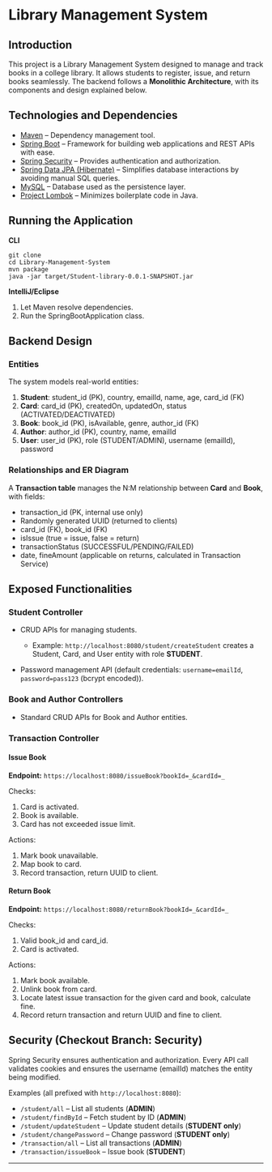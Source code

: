 # Library Management System

## Introduction

This project is a Library Management System designed to manage and track books in a college library. It allows students to register, issue, and return books seamlessly. The backend follows a **Monolithic Architecture**, with its components and design explained below.

## Technologies and Dependencies

* [Maven](https://maven.apache.org/) – Dependency management tool.
* [Spring Boot](https://spring.io/projects/spring-boot) – Framework for building web applications and REST APIs with ease.
* [Spring Security](https://spring.io/projects/spring-security) – Provides authentication and authorization.
* [Spring Data JPA (Hibernate)](https://hibernate.org/) – Simplifies database interactions by avoiding manual SQL queries.
* [MySQL](https://www.mysql.com/) – Database used as the persistence layer.
* [Project Lombok](https://projectlombok.org/) – Minimizes boilerplate code in Java.

## Running the Application

**CLI**

```
git clone 
cd Library-Management-System
mvn package
java -jar target/Student-library-0.0.1-SNAPSHOT.jar
```

**IntelliJ/Eclipse**

1. Let Maven resolve dependencies.
2. Run the SpringBootApplication class.

## Backend Design

### Entities

The system models real-world entities:

1. **Student**: student\_id (PK), country, emailId, name, age, card\_id (FK)
2. **Card**: card\_id (PK), createdOn, updatedOn, status (ACTIVATED/DEACTIVATED)
3. **Book**: book\_id (PK), isAvailable, genre, author\_id (FK)
4. **Author**: author\_id (PK), country, name, emailId
5. **User**: user\_id (PK), role (STUDENT/ADMIN), username (emailId), password

### Relationships and ER Diagram

A **Transaction table** manages the N\:M relationship between **Card** and **Book**, with fields:

* transaction\_id (PK, internal use only)
* Randomly generated UUID (returned to clients)
* card\_id (FK), book\_id (FK)
* isIssue (true = issue, false = return)
* transactionStatus (SUCCESSFUL/PENDING/FAILED)
* date, fineAmount (applicable on returns, calculated in Transaction Service)

## Exposed Functionalities

### Student Controller

* CRUD APIs for managing students.

  * Example: `http://localhost:8080/student/createStudent` creates a Student, Card, and User entity with role **STUDENT**.
* Password management API (default credentials: `username=emailId`, `password=pass123` (bcrypt encoded)).

### Book and Author Controllers

* Standard CRUD APIs for Book and Author entities.

### Transaction Controller

#### Issue Book

**Endpoint:** `https://localhost:8080/issueBook?bookId=_&cardId=_`

Checks:

1. Card is activated.
2. Book is available.
3. Card has not exceeded issue limit.

Actions:

1. Mark book unavailable.
2. Map book to card.
3. Record transaction, return UUID to client.

#### Return Book

**Endpoint:** `https://localhost:8080/returnBook?bookId=_&cardId=_`

Checks:

1. Valid book\_id and card\_id.
2. Card is activated.

Actions:

1. Mark book available.
2. Unlink book from card.
3. Locate latest issue transaction for the given card and book, calculate fine.
4. Record return transaction and return UUID and fine to client.

## Security (Checkout Branch: Security)

Spring Security ensures authentication and authorization. Every API call validates cookies and ensures the username (emailId) matches the entity being modified.

Examples (all prefixed with `http://localhost:8080`):

* `/student/all` – List all students (**ADMIN**)
* `/student/findById` – Fetch student by ID (**ADMIN**)
* `/student/updateStudent` – Update student details (**STUDENT only**)
* `/student/changePassword` – Change password (**STUDENT only**)
* `/transaction/all` – List all transactions (**ADMIN**)
* `/transaction/issueBook` – Issue book (**STUDENT**)
---